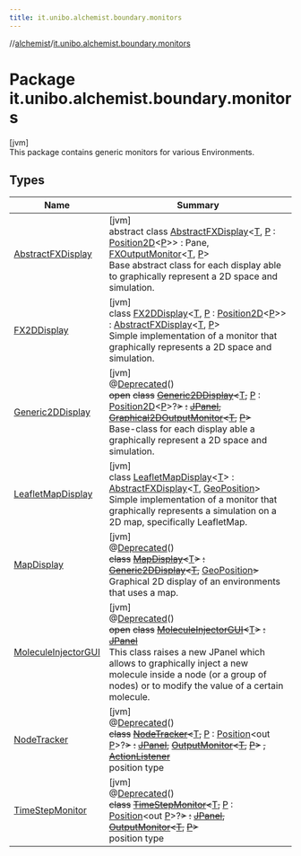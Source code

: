 ```yaml
---
title: it.unibo.alchemist.boundary.monitors
---
```

//[alchemist](../../index.html)/[it.unibo.alchemist.boundary.monitors](index.html)



# Package it.unibo.alchemist.boundary.monitors



[jvm]\
This package contains generic monitors for various Environments.



## Types


| Name | Summary |
|---|---|
| [AbstractFXDisplay](-abstract-f-x-display/index.html) | [jvm]<br>abstract class [AbstractFXDisplay](-abstract-f-x-display/index.html)<[T](-abstract-f-x-display/index.html), [P](-abstract-f-x-display/index.html) : [Position2D](../it.unibo.alchemist.model.interfaces/-position2-d/index.html)<[P](-abstract-f-x-display/index.html)>> : Pane, [FXOutputMonitor](../it.unibo.alchemist.boundary.interfaces/-f-x-output-monitor/index.html)<[T](-abstract-f-x-display/index.html), [P](-abstract-f-x-display/index.html)> <br>Base abstract class for each display able to graphically represent a 2D space and simulation. |
| [FX2DDisplay](-f-x2-d-display/index.html) | [jvm]<br>class [FX2DDisplay](-f-x2-d-display/index.html)<[T](-f-x2-d-display/index.html), [P](-f-x2-d-display/index.html) : [Position2D](../it.unibo.alchemist.model.interfaces/-position2-d/index.html)<[P](-f-x2-d-display/index.html)>> : [AbstractFXDisplay](-abstract-f-x-display/index.html)<[T](-f-x2-d-display/index.html), [P](-f-x2-d-display/index.html)> <br>Simple implementation of a monitor that graphically represents a 2D space and simulation. |
| [Generic2DDisplay](-generic2-d-display/index.html) | [jvm]<br>@[Deprecated](https://docs.oracle.com/javase/8/docs/api/java/lang/Deprecated.html)()<br>~~open~~ ~~class~~ [~~Generic2DDisplay~~](-generic2-d-display/index.html)~~<~~[T](-generic2-d-display/index.html)~~,~~ [P](-generic2-d-display/index.html) : [Position2D](../it.unibo.alchemist.model.interfaces/-position2-d/index.html)<[P](../it.unibo.alchemist.boundary.interfaces/-graphical2-d-output-monitor/index.html)>?~~>~~ ~~:~~ [~~JPanel~~](https://docs.oracle.com/javase/8/docs/api/javax/swing/JPanel.html)~~,~~ [~~Graphical2DOutputMonitor~~](../it.unibo.alchemist.boundary.interfaces/-graphical2-d-output-monitor/index.html)~~<~~[~~T~~](../it.unibo.alchemist.boundary.interfaces/-graphical2-d-output-monitor/index.html)~~,~~ [~~P~~](../it.unibo.alchemist.boundary.interfaces/-graphical2-d-output-monitor/index.html)~~>~~ <br>Base-class for each display able a graphically represent a 2D space and simulation. |
| [LeafletMapDisplay](-leaflet-map-display/index.html) | [jvm]<br>class [LeafletMapDisplay](-leaflet-map-display/index.html)<[T](-leaflet-map-display/index.html)> : [AbstractFXDisplay](-abstract-f-x-display/index.html)<[T](-leaflet-map-display/index.html), [GeoPosition](../it.unibo.alchemist.model.interfaces/-geo-position/index.html)> <br>Simple implementation of a monitor that graphically represents a simulation on a 2D map, specifically LeafletMap. |
| [MapDisplay](-map-display/index.html) | [jvm]<br>@[Deprecated](https://docs.oracle.com/javase/8/docs/api/java/lang/Deprecated.html)()<br>~~class~~ [~~MapDisplay~~](-map-display/index.html)~~<~~[T](-map-display/index.html)~~>~~ ~~:~~ [~~Generic2DDisplay~~](-generic2-d-display/index.html)~~<~~[~~T~~](../it.unibo.alchemist.boundary.interfaces/-graphical2-d-output-monitor/index.html)~~,~~ [GeoPosition](../it.unibo.alchemist.model.interfaces/-geo-position/index.html)~~>~~ <br>Graphical 2D display of an environments that uses a map. |
| [MoleculeInjectorGUI](-molecule-injector-g-u-i/index.html) | [jvm]<br>@[Deprecated](https://docs.oracle.com/javase/8/docs/api/java/lang/Deprecated.html)()<br>~~open~~ ~~class~~ [~~MoleculeInjectorGUI~~](-molecule-injector-g-u-i/index.html)~~<~~[T](-molecule-injector-g-u-i/index.html)~~>~~ ~~:~~ [~~JPanel~~](https://docs.oracle.com/javase/8/docs/api/javax/swing/JPanel.html)<br>This class raises a new JPanel which allows to graphically inject a new molecule inside a node (or a group of nodes) or to modify the value of a certain molecule. |
| [NodeTracker](-node-tracker/index.html) | [jvm]<br>@[Deprecated](https://docs.oracle.com/javase/8/docs/api/java/lang/Deprecated.html)()<br>~~class~~ [~~NodeTracker~~](-node-tracker/index.html)~~<~~[T](-node-tracker/index.html)~~,~~ [P](-node-tracker/index.html) : [Position](../it.unibo.alchemist.model.interfaces/-position/index.html)<out [P](../it.unibo.alchemist.boundary.interfaces/-graphical2-d-output-monitor/index.html)>?~~>~~ ~~:~~ [~~JPanel~~](https://docs.oracle.com/javase/8/docs/api/javax/swing/JPanel.html)~~,~~ [~~OutputMonitor~~](../it.unibo.alchemist.boundary.interfaces/-output-monitor/index.html)~~<~~[~~T~~](../it.unibo.alchemist.boundary.interfaces/-graphical2-d-output-monitor/index.html)~~,~~ [~~P~~](../it.unibo.alchemist.boundary.interfaces/-graphical2-d-output-monitor/index.html)~~>~~ ~~,~~ [~~ActionListener~~](https://docs.oracle.com/javase/8/docs/api/java/awt/event/ActionListener.html)<br>position type |
| [TimeStepMonitor](-time-step-monitor/index.html) | [jvm]<br>@[Deprecated](https://docs.oracle.com/javase/8/docs/api/java/lang/Deprecated.html)()<br>~~class~~ [~~TimeStepMonitor~~](-time-step-monitor/index.html)~~<~~[T](-time-step-monitor/index.html)~~,~~ [P](-time-step-monitor/index.html) : [Position](../it.unibo.alchemist.model.interfaces/-position/index.html)<out [P](../it.unibo.alchemist.boundary.interfaces/-graphical2-d-output-monitor/index.html)>?~~>~~ ~~:~~ [~~JPanel~~](https://docs.oracle.com/javase/8/docs/api/javax/swing/JPanel.html)~~,~~ [~~OutputMonitor~~](../it.unibo.alchemist.boundary.interfaces/-output-monitor/index.html)~~<~~[~~T~~](../it.unibo.alchemist.boundary.interfaces/-graphical2-d-output-monitor/index.html)~~,~~ [~~P~~](../it.unibo.alchemist.boundary.interfaces/-graphical2-d-output-monitor/index.html)~~>~~ <br>position type |

